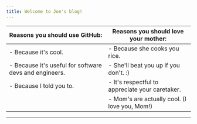 ```yaml
---
title: Welcome to Joe's blog!
---
```


| Reasons you should use GitHub:                         | Reasons you should love your mother:                          |
|--------------------------------------------------------|---------------------------------------------------------------|
| - Because it's cool.                                   | - Because she cooks you rice.                                 |
| - Because it's useful for software devs and engineers. | - She'll beat you up if you don't. :)                         |
| - Because I told you to.                               | - It's respectful to appreciate your caretaker.               |
|                                                        | - Mom's are actually cool. (I love you, Mom!)                 |

---
<br>
